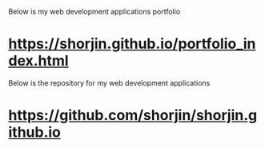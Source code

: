 Below is my web development applications portfolio
# https://shorjin.github.io/portfolio_index.html


Below is the repository for my web development applications
# https://github.com/shorjin/shorjin.github.io
